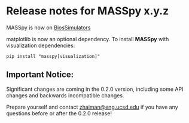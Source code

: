 # Release notes for MASSpy x.y.z

MASSpy is now on [BiosSimulators](https://biosimulators.org/)

matplotlib is now an optional dependency. To install **MASSpy** with visualization dependencies:

    pip install "masspy[visualization]"


## Important Notice:

Significant changes are coming in the 0.2.0 version, including some API changes and backwards incompatible changes.

Prepare yourself and contact zhaiman@eng.ucsd.edu if you have any questions before or after the 0.2.0 release!
